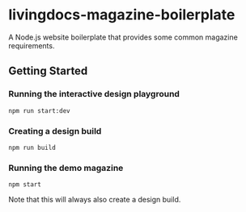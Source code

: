 # livingdocs-magazine-boilerplate
A Node.js website boilerplate that provides some common magazine requirements.

## Getting Started

### Running the interactive design playground
```
npm run start:dev
```

### Creating a design build
```
npm run build
```

### Running the demo magazine
```
npm start
```
Note that this will always also create a design build.
